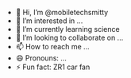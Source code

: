 - 👋 Hi, I’m @mobiletechsmitty
- 👀 I’m interested in ...
- 🌱 I’m currently learning science 
- 💞️ I’m looking to collaborate on ...
- 📫 How to reach me ...
- 😄 Pronouns: ...
- ⚡ Fun fact: ZR1 car fan

<!---
mobiletechsmitty/mobiletechsmitty is a ✨ special ✨ repository because its `README.md` (this file) appears on your GitHub profile.
You can click the Preview link to take a look at your changes.
--->
